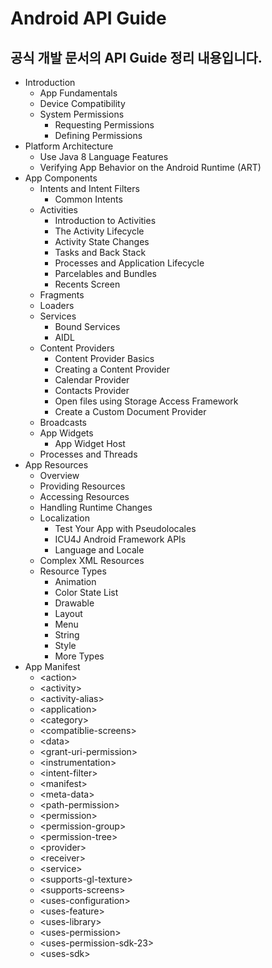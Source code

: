 Android API Guide
=================

공식 개발 문서의 API Guide 정리 내용입니다.
-----------------------------------  

* Introduction
    * App Fundamentals
    * Device Compatibility
    * System Permissions
        * Requesting Permissions
        * Defining Permissions
* Platform Architecture
    * Use Java 8 Language Features
    * Verifying App Behavior on the Android Runtime (ART)
* App Components
    * Intents and Intent Filters
        * Common Intents
    * Activities
        * Introduction to Activities
        * The Activity Lifecycle
        * Activity State Changes
        * Tasks and Back Stack
        * Processes and Application Lifecycle
        * Parcelables and Bundles
        * Recents Screen
    * Fragments
    * Loaders
    * Services
        * Bound Services
        * AIDL
    * Content Providers
        * Content Provider Basics
        * Creating a Content Provider
        * Calendar Provider
        * Contacts Provider
        * Open files using Storage Access Framework
        * Create a Custom Document Provider
    * Broadcasts
    * App Widgets
        * App Widget Host
    * Processes and Threads
* App Resources
    * Overview
    * Providing Resources
    * Accessing Resources
    * Handling Runtime Changes
    * Localization
        * Test Your App with Pseudolocales
        * ICU4J Android Framework APIs
        * Language and Locale
    * Complex XML Resources
    * Resource Types
        * Animation
        * Color State List
        * Drawable
        * Layout
        * Menu
        * String
        * Style
        * More Types
* App Manifest
    * \<action>
    * \<activity>
    * \<activity-alias>
    * \<application>
    * \<category>
    * \<compatiblie-screens>
    * \<data>
    * \<grant-uri-permission>
    * \<instrumentation>
    * \<intent-filter>
    * \<manifest>
    * \<meta-data>
    * \<path-permission>
    * \<permission>
    * \<permission-group>
    * \<permission-tree>
    * \<provider>
    * \<receiver>
    * \<service>
    * \<supports-gl-texture>
    * \<supports-screens>
    * \<uses-configuration>
    * \<uses-feature>
    * \<uses-library>
    * \<uses-permission>
    * \<uses-permission-sdk-23>
    * \<uses-sdk>
